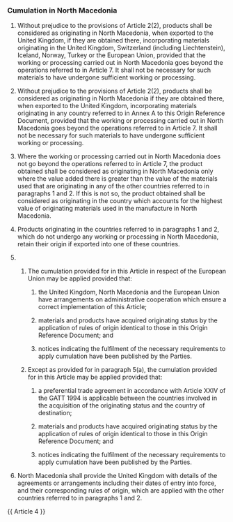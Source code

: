 ### Cumulation in North Macedonia

1. Without prejudice to the provisions of Article 2(2), products shall be considered as originating in North Macedonia, when exported to the United Kingdom, if they are obtained there, incorporating materials originating in the United Kingdom, Switzerland (including Liechtenstein), Iceland, Norway, Turkey or the European Union, provided that the working or processing carried out in North Macedonia goes beyond the operations referred to in Article 7. It shall not be necessary for such materials to have undergone sufficient working or processing.

2. Without prejudice to the provisions of Article 2(2), products shall be considered as originating in North Macedonia if they are obtained there, when exported to the United Kingdom, incorporating materials originating in any country referred to in Annex A to this Origin Reference Document, provided that the working or processing carried out in North Macedonia goes beyond the operations referred to in Article 7. It shall not be necessary for such materials to have undergone sufficient working or processing.

3. Where the working or processing carried out in North Macedonia does not go beyond the operations referred to in Article 7, the product obtained shall be considered as originating in North Macedonia only where the value added there is greater than the value of the materials used that are originating in any of the other countries referred to in paragraphs 1 and 2. If this is not so, the product obtained shall be considered as originating in the country which accounts for the highest value of originating materials used in the manufacture in North Macedonia.

4. Products originating in the countries referred to in paragraphs 1 and 2, which do not undergo any working or processing in North Macedonia, retain their origin if exported into one of these countries.

5.
   1. The cumulation provided for in this Article in respect of the European Union may be applied provided that:

      1. the United Kingdom, North Macedonia and the European Union have arrangements on administrative cooperation which ensure a correct implementation of this Article;

      2. materials and products have acquired originating status by the application of rules of origin identical to those in this Origin Reference Document; and

      3. notices indicating the fulfilment of the necessary requirements to apply cumulation have been published by the Parties.

   2. Except as provided for in paragraph 5(a), the cumulation provided for in this Article may be applied provided that:

      1. a preferential trade agreement in accordance with Article XXIV of the GATT 1994 is applicable between the countries involved in the acquisition of the originating status and the country of destination;

      2. materials and products have acquired originating status by the application of rules of origin identical to those in this Origin Reference Document; and

      3. notices indicating the fulfilment of the necessary requirements to apply cumulation have been published by the Parties.

6. North Macedonia shall provide the United Kingdom with details of the agreements or arrangements including their dates of entry into force, and their corresponding rules of origin, which are applied with the other countries referred to in paragraphs 1 and 2.

{{ Article 4 }}
